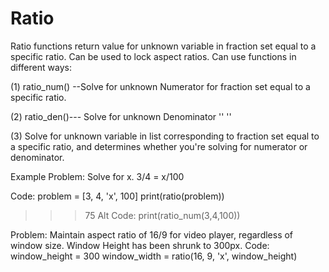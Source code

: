 # Ratio
Ratio functions return value for unknown variable in fraction set equal to a specific ratio.
Can be used to lock aspect ratios. 
Can use functions in different ways: 

(1) ratio_num() --Solve for unknown Numerator for fraction set equal to a specific ratio.

(2) ratio_den()--- Solve for unknown Denominator '' '' 

(3) Solve for unknown variable in list corresponding to fraction set equal to a specific ratio, and determines whether you're solving for numerator or denominator.  

Example Problem: 
Solve for x. 
3/4 = x/100 

Code: 
problem = [3, 4, 'x', 100] 
print(ratio(problem)) 
>>>75 
Alt Code: 
print(ratio_num(3,4,100))

Problem: 
Maintain aspect ratio of 16/9 for video player, regardless of window size. Window Height has been shrunk to 300px. 
Code: 
window_height = 300 
window_width = ratio(16, 9, 'x', window_height)
